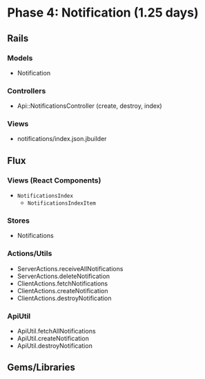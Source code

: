 # Phase 4: Notification (1.25 days)

## Rails
### Models
* Notification

### Controllers
* Api::NotificationsController (create, destroy, index)

### Views
* notifications/index.json.jbuilder

## Flux
### Views (React Components)
* `NotificationsIndex`
  * `NotificationsIndexItem`

### Stores
* Notifications

### Actions/Utils
* ServerActions.receiveAllNotifications
* ServerActions.deleteNotification
* ClientActions.fetchNotifications
* ClientActions.createNotification
* ClientActions.destroyNotification

### ApiUtil
* ApiUtil.fetchAllNotifications
* ApiUtil.createNotification
* ApiUtil.destroyNotification

## Gems/Libraries
